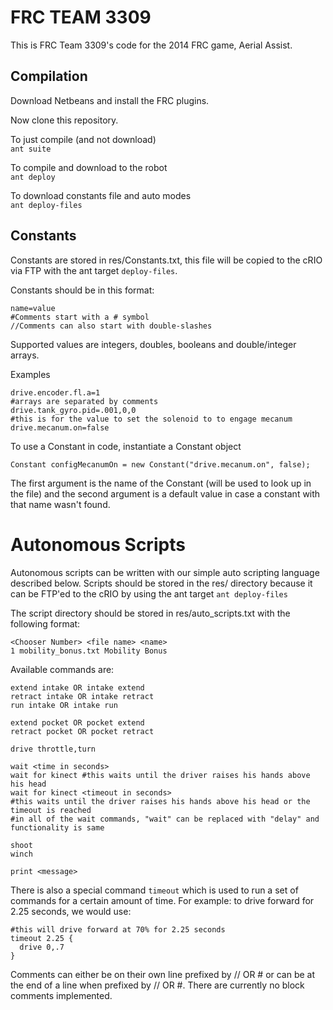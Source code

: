 FRC TEAM 3309
=============

This is FRC Team 3309's code for the 2014 FRC game, Aerial Assist.

Compilation
-----------

Download Netbeans and install the FRC plugins.

Now clone this repository.

To just compile (and not download)  
```ant suite```

To compile and download to the robot  
```ant deploy```

To download constants file and auto modes  
```ant deploy-files```

Constants
---------

Constants are stored in res/Constants.txt, this file will be copied to the cRIO via FTP with the ant target ```deploy-files```.

Constants should be in this format:
```
name=value
#Comments start with a # symbol
//Comments can also start with double-slashes
```

Supported values are integers, doubles, booleans and double/integer arrays.

Examples
```
drive.encoder.fl.a=1
#arrays are separated by comments
drive.tank_gyro.pid=.001,0,0
#this is for the value to set the solenoid to to engage mecanum
drive.mecanum.on=false
```

To use a Constant in code, instantiate a Constant object
```
Constant configMecanumOn = new Constant("drive.mecanum.on", false);
```

The first argument is the name of the Constant (will be used to look up in the file) and the second argument is a default value in case a constant with that name wasn't found.


Autonomous Scripts
==================

Autonomous scripts can be written with our simple auto scripting language described below.
Scripts should be stored in the res/ directory because it can be FTP'ed to the cRIO by using the ant target ```ant deploy-files```

The script directory should be stored in res/auto_scripts.txt with the following format:
```
<Chooser Number> <file name> <name>
1 mobility_bonus.txt Mobility Bonus
```

Available commands are:
```
extend intake OR intake extend
retract intake OR intake retract
run intake OR intake run

extend pocket OR pocket extend
retract pocket OR pocket retract

drive throttle,turn

wait <time in seconds>
wait for kinect #this waits until the driver raises his hands above his head
wait for kinect <timeout in seconds>
#this waits until the driver raises his hands above his head or the timeout is reached
#in all of the wait commands, "wait" can be replaced with "delay" and functionality is same

shoot
winch

print <message>
```
There is also a special command ```timeout``` which is used to run a set of commands for a certain amount of time.
For example: to drive forward for 2.25 seconds, we would use:  
```
#this will drive forward at 70% for 2.25 seconds
timeout 2.25 {
  drive 0,.7
}
```

Comments can either be on their own line prefixed by // OR # or can be at the end of a line when prefixed by // OR #.
There are currently no block comments implemented.
